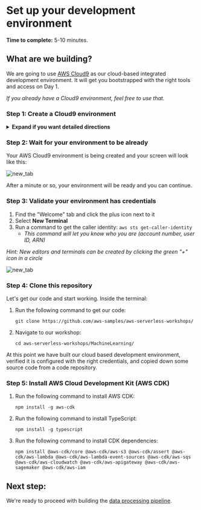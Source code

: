 # Set up your development environment

**Time to complete:** 5-10 minutes.

## What are we building?

We are going to use [AWS Cloud9](https://aws.amazon.com/cloud9/) as our cloud-based integrated development environment. It will get you bootstrapped with the right tools and access on Day 1.

_If you already have a Cloud9 environment, feel free to use that._

### Step 1: Create a Cloud9 environment

<details>
<summary><strong>Expand if you want detailed directions</strong></summary><p>

Create your Cloud9 instance by following these steps:

1. Navigate to AWS Cloud9 [in the console](https://console.aws.amazon.com/cloud9)
1. Click **Create environment**
1. Provide a name: **WildRydesIDE**
1. Click **Next step**
1. Leave all defaults
1. Click **Next step**
1. Click **Create environment**

</p></details>

### Step 2: Wait for your environment to be already

Your AWS Cloud9 environment is being created and your screen will look like this:

![new_tab](assets/cloud9_wait.png)

After a minute or so, your environment will be ready and you can continue.

### Step 3: Validate your environment has credentials

1. Find the "Welcome" tab and click the plus icon next to it
1. Select **New Terminal**
1. Run a command to get the caller identity: `aws sts get-caller-identity`
    * *This command will let you know who you are (account number, user ID, ARN)*

*Hint: New editors and terminals can be created by clicking the green "+" icon in a circle*

![new_tab](assets/new_tab.png)

### Step 4: Clone this repository

Let's get our code and start working. Inside the terminal:

1. Run the following command to get our code:
    ```
    git clone https://github.com/aws-samples/aws-serverless-workshops/
    ```
1. Navigate to our workshop:
    ```
    cd aws-serverless-workshops/MachineLearning/
    ```

At this point we have built our cloud based development environment, verified it is configured with the right credentials, and copied down some source code from a code repository.

### Step 5: Install AWS Cloud Development Kit (AWS CDK)

1. Run the following command to install AWS CDK:
    ```
    npm install -g aws-cdk
    ```
1. Run the following command to install TypeScript:
    ```
    npm install -g typescript
    ```
1. Run the following command to install CDK dependencies:
    ```
    npm install @aws-cdk/core @aws-cdk/aws-s3 @aws-cdk/assert @aws-cdk/aws-lambda @aws-cdk/aws-lambda-event-sources @aws-cdk/aws-sqs @aws-cdk/aws-cloudwatch @aws-cdk/aws-apigateway @aws-cdk/aws-sagemaker @aws-cdk/aws-iam
    ```

## Next step:

We're ready to proceed with building the [data processing pipeline](../1_DataProcessing).
